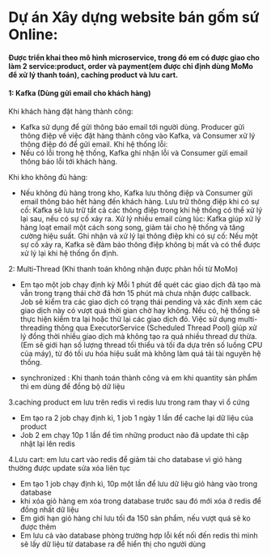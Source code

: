 # Dự án Xây dựng website bán gốm sứ Online: 
#### Được triển khai theo mô hình microservice, trong đó em có được giao cho làm 2 service:product, order và payment(em được chỉ định dùng MoMo để xử lý thanh toán), caching product và lưu cart.

#### 1: Kafka (Dùng gửi email cho khách hàng)
Khi khách hàng đặt hàng thành công:
- Kafka sử dụng để gửi thông báo email tới người dùng. Producer gửi thông điệp về việc đặt hàng thành công vào Kafka, và Consumer xử lý thông điệp đó để gửi email.
Khi hệ thống lỗi:
- Nếu có lỗi trong hệ thống, Kafka ghi nhận lỗi và Consumer gửi email thông báo lỗi tới khách hàng.

Khi kho không đủ hàng:
- Nếu không đủ hàng trong kho, Kafka lưu thông điệp và Consumer gửi email thông báo hết hàng đến khách hàng.
Lưu trữ thông điệp khi có sự cố: Kafka sẽ lưu trữ tất cả các thông điệp trong khi hệ thống có thể xử lý lại sau, nếu có sự cố xảy ra.
Xử lý nhiều email cùng lúc: Kafka giúp xử lý hàng loạt email một cách song song, giảm tải cho hệ thống và tăng cường hiệu suất.
Ghi nhận và xử lý lại thông điệp khi có sự cố: Nếu một sự cố xảy ra, Kafka sẽ đảm bảo thông điệp không bị mất và có thể được xử lý lại khi hệ thống ổn định.

2: Multi-Thread (Khi thanh toán không nhận được phản hồi từ MoMo)
- Em tạo một job chạy định kỳ Mỗi 1 phút để quét các giao dịch đã tạo mà vẫn trong trạng thái chờ đã hơn 15 phút mà chưa nhận được callback.
Job sẽ kiểm tra các giao dịch có trạng thái pending và xác định xem các giao dịch này có vượt quá thời gian chờ hay không.
Nếu có, hệ thống sẽ thực hiện kiểm tra lại hoặc thử lại các giao dịch đó. Việc sử dụng multi-threading thông qua ExecutorService (Scheduled Thread Pool) giúp xử lý đồng thời nhiều giao dịch mà không tạo ra quá nhiều thread dư thừa.
(Em sẽ giới hạn số lượng thread tối thiểu và tối đa dựa trên số luồng CPU của máy),
từ đó tối ưu hóa hiệu suất mà không làm quá tải tài nguyên hệ thống.

- synchronized : Khi thanh toán thành công và em khi quantity sản phẩm thì em dùng để đồng bộ dữ liệu

3.caching product em lưu trên redis vì redis lưu trong ram thay vì ổ cứng
- Em tạo ra 2 job chạy định kì, 1 job 1 ngày 1 lần để cache lại dữ liệu của product 
- Job 2 em chạy 10p 1 lần để tìm những product nào đã update thì cập nhật lại lên redis

4.Lưu cart: em lưu cart vào redis để giảm tải cho database vì giỏ hàng thường được update sửa xóa liên tục
- Em tạo 1 job chạy định kì, 10p một lần để lưu dữ liệu giỏ hàng vào trong database
- khi xóa giỏ hàng em xóa trong database trước sau đó mới xóa ở redis để đồng nhất dữ liệu
- Em giới hạn giỏ hàng chỉ lưu tối đa 150 sản phẩm, nếu vượt quá sẽ ko được thêm
- Em lưu cả vào database phòng trường hợp lỗi kết nối đến redis thì mình sẽ lấy dữ liệu từ database ra để hiển thị cho người dùng














